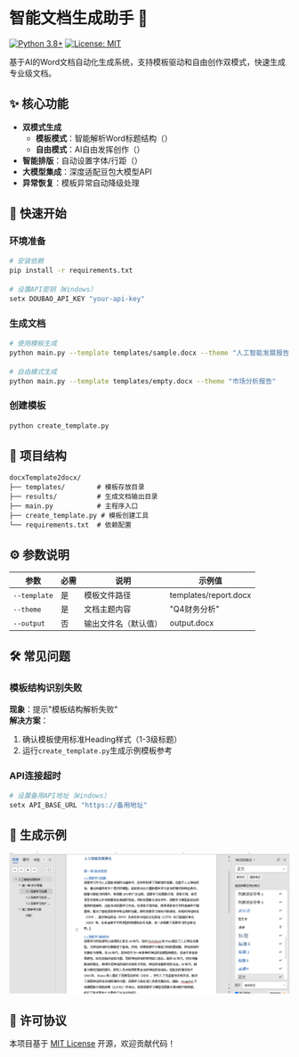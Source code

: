 # 智能文档生成助手 🤖

[![Python 3.8+](https://img.shields.io/badge/python-3.8%2B-blue.svg)](https://www.python.org/)
[![License: MIT](https://img.shields.io/badge/License-MIT-yellow.svg)](https://opensource.org/licenses/MIT)

基于AI的Word文档自动化生成系统，支持模板驱动和自由创作双模式，快速生成专业级文档。

## ✨ 核心功能
- **双模式生成**  
  - **模板模式**：智能解析Word标题结构（<mcsymbol name="parse_template" filename="main.py" path="d:\py project\pythonProject\docxTemplate2docx\main.py" startline="8" type="function"></mcsymbol>）
  - **自由模式**：AI自由发挥创作（<mcsymbol name="generate_content" filename="main.py" path="d:\py project\pythonProject\docxTemplate2docx\main.py" startline="28" type="function"></mcsymbol>）
- **智能排版**：自动设置字体/行距（<mcsymbol name="create_output_doc" filename="main.py" path="d:\py project\pythonProject\docxTemplate2docx\main.py" startline="58" type="function"></mcsymbol>）
- **大模型集成**：深度适配豆包大模型API
- **异常恢复**：模板异常自动降级处理

## 🚀 快速开始
### 环境准备
```bash
# 安装依赖
pip install -r requirements.txt

# 设置API密钥（Windows）
setx DOUBAO_API_KEY "your-api-key"
```

### 生成文档
```bash
# 使用模板生成
python main.py --template templates/sample.docx --theme "人工智能发展报告"

# 自由模式生成
python main.py --template templates/empty.docx --theme "市场分析报告"
```

### 创建模板
```bash
python create_template.py
```

## 📂 项目结构
```
docxTemplate2docx/
├── templates/        # 模板存放目录
├── results/          # 生成文档输出目录
├── main.py           # 主程序入口
├── create_template.py # 模板创建工具
└── requirements.txt  # 依赖配置
```

## ⚙️ 参数说明
| 参数       | 必需 | 说明                   | 示例值                  |
|------------|------|------------------------|-------------------------|
| `--template` | 是   | 模板文件路径           | templates/report.docx   |
| `--theme`    | 是   | 文档主题内容           | "Q4财务分析"            |
| `--output`   | 否   | 输出文件名（默认值）   | output.docx             |

## 🛠️ 常见问题
### 模板结构识别失败
**现象**：提示"模板结构解析失败"  
**解决方案**：
1. 确认模板使用标准Heading样式（1-3级标题）
2. 运行`create_template.py`生成示例模板参考

### API连接超时
```bash
# 设置备用API地址（Windows）
setx API_BASE_URL "https://备用地址"
```

## 📄 生成示例
![示例文档截图](demo/demo.png)

## 📜 许可协议
本项目基于 [MIT License](LICENSE) 开源，欢迎贡献代码！
